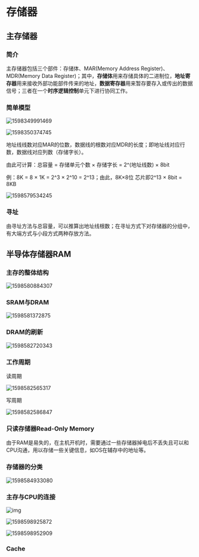 # 存储器

## 主存储器

### 简介

主存储器包括三个部件：存储体、MAR(Memory Address Register)、MDR(Memory Data Register)；其中，**存储体**用来存储具体的二进制位，**地址寄存器**用来接收外部功能部件传来的地址，**数据寄存器**用来暂存要存入或传出的数据信号；三者在一个**时序逻辑控制**单元下进行协同工作。

### 简单模型

![1598349991469](../images/1598349991469.png)

![1598350374745](../images/1598350374745.png)

地址线线数对应MAR的位数，数据线的根数对应MDR的长度；即地址线对应行数，数据线对应列数（存储字长）。

由此可计算：总容量 = 存储单元个数 × 存储字长 = 2^(地址线数) × 8bit

例：8K = 8 × 1K = 2^3 × 2^10 = 2^13；由此，8K×8位 芯片即2^13 × 8bit = 8KB

![1598579534245](../images/1598579534245.png)

### 寻址

由寻址方法与总容量，可以推算出地址线根数；在寻址方式下对存储器的分组中，有大端方式与小段方式两种存放方法。

## 半导体存储器RAM

### 主存的整体结构

![1598580884307](../images/1598580884307.png)

### SRAM与DRAM

![1598581372875](../images/1598581372875.png)

### DRAM的刷新

![1598582720343](../images/1598582720343.png)

### 工作周期

读周期

![1598582565317](../images/1598582565317.png)

写周期

![1598582586847](../images/1598582586847.png)

### 只读存储器Read-Only Memory

由于RAM是易失的，在主机开机时，需要通过一些存储器掉电后不丢失且可以和CPU沟通，用以存储一些关键信息，如OS在辅存中的地址等。

### 存储器的分类

![1598584933080](../images/1598584933080.png)

### 主存与CPU的连接

![img](../images/AO[OYMA[}SF`X`0ESTQ2TDG.png)

![1598598925872](../images/1598598925872.png)

![1598598952909](../images/1598598952909.png)

### Cache

